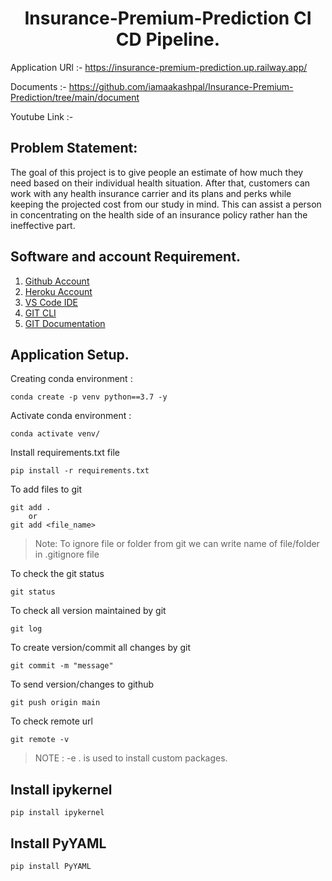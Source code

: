 <h1 align="center"> Insurance-Premium-Prediction CI CD Pipeline.</h1>

Application URl :- https://insurance-premium-prediction.up.railway.app/

Documents :- https://github.com/iamaakashpal/Insurance-Premium-Prediction/tree/main/document

Youtube Link :- 

## Problem Statement:

The goal of this project is to give people an estimate of how much they need based on their individual health situation. After that, customers can work with any health insurance carrier and its plans and perks while keeping the projected cost from our study in mind. This can assist a person in concentrating on the health side of an insurance policy rather han the ineffective part.

## Software and account Requirement.

1. [Github Account](https://github.com/)
2. [Heroku Account](https://id.heroku.com/login)
3. [VS Code IDE](https://code.visualstudio.com/download)
4. [GIT CLI](https://git-scm.com/downloads)
5. [GIT Documentation](https://git-scm.com/docs/gittutorial)

## Application Setup.

Creating conda environment :
            
    conda create -p venv python==3.7 -y
    
Activate conda environment :

    conda activate venv/

Install requirements.txt file

    pip install -r requirements.txt


To add files to git

    git add .
        or
    git add <file_name>

> Note: To ignore file or folder from git we can write name of file/folder in .gitignore file

To check the git status 

    git status

To check all version maintained by git

    git log

To create version/commit all changes by git

    git commit -m "message"

To send version/changes to github

    git push origin main

To check remote url 

    git remote -v

> NOTE : -e . is used to install custom packages.

## Install ipykernel

    pip install ipykernel

## Install PyYAML

    pip install PyYAML
